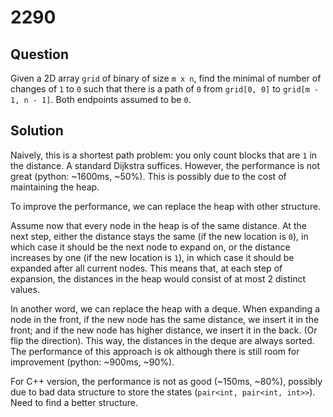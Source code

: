 # 2290

## Question

Given a 2D array `grid` of binary of size `m x n`, find the minimal of number of changes of `1` to `0` such that there is a path of `0` from `grid[0, 0]` to `grid[m - 1, n - 1]`. Both endpoints assumed to be `0`.


## Solution

Naively, this is a shortest path problem: you only count blocks that are `1` in the distance. A standard Dijkstra suffices. However, the performance is not great (python: ~1600ms, ~50%). This is possibly due to the cost of maintaining the heap.

To improve the performance, we can replace the heap with other structure. 

Assume now that every node in the heap is of the same distance. At the next step, either the distance stays the same (if the new location is `0`), in which case it should be the next node to expand on, or the distance increases by one (if the new location is `1`), in which case it should be expanded after all current nodes. This means that, at each step of expansion, the distances in the heap would consist of at most 2 distinct values.

In another word, we can replace the heap with a deque. When expanding a node in the front, if the new node has the same distance, we insert it in the front; and if the new node has higher distance, we insert it in the back. (Or flip the direction). This way, the distances in the deque are always sorted. The performance of this approach is ok although there is still room for improvement (python: ~900ms, ~90%). 

For C++ version, the performance is not as good (~150ms, ~80%), possibly due to bad data structure to store the states (`pair<int, pair<int, int>>`). Need to find a better structure.

